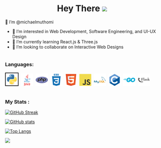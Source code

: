 <h1 align="center">
  Hey There
  <img src="https://media.giphy.com/media/hvRJCLFzcasrR4ia7z/giphy.gif" width="30px"/>
</h1>

 👋 I’m @michaelmuthomi
- 👀 I’m interested in Web Development, Software Engineering, and UI-UX Design
- 🌱 I’m currently learning React.js & Three.js
- 💞️ I’m looking to collaborate on Interactive Web Designs

<h1></h1>

### Languages:
<div>
  <img src="https://github.com/devicons/devicon/blob/master/icons/python/python-original.svg" title="python" alt="python" width="40" height="40" border="2px white"/>&nbsp;
  <img src="https://github.com/devicons/devicon/blob/master/icons/java/java-original-wordmark.svg" title="Java" alt="Java" width="40" height="40"/>&nbsp;
  <img src="https://github.com/devicons/devicon/blob/master/icons/php/php-original.svg" title="Php" alt="Php" width="40" height="40"/>&nbsp;
  <img src="https://github.com/devicons/devicon/blob/master/icons/css3/css3-plain-wordmark.svg"  title="CSS3" alt="CSS" width="40" height="40"/>&nbsp;
  <img src="https://github.com/devicons/devicon/blob/master/icons/html5/html5-original.svg" title="HTML5" alt="HTML" width="40" height="40"/>&nbsp;
  <img src="https://github.com/devicons/devicon/blob/master/icons/javascript/javascript-original.svg" title="JavaScript" alt="JavaScript" width="40" height="40"/>&nbsp;
  <img src="https://github.com/devicons/devicon/blob/master/icons/mysql/mysql-original-wordmark.svg" title="MySQL"  alt="MySQL" width="40" height="40"/>&nbsp;
  <img src="https://github.com/devicons/devicon/blob/master/icons/c/c-original.svg" title="c" alt="c" width="40" height="40"/>&nbsp;
  <img src="https://github.com/devicons/devicon/blob/master/icons/go/go-original-wordmark.svg" title="c" alt="c" width="40" height="40"/>&nbsp;
  <img src="https://github.com/devicons/devicon/blob/master/icons/flask/flask-original-wordmark.svg" title="python" alt="python" width="40" height="40"/>&nbsp;
</div>

<h1></h1>

### My Stats :
[![GitHub Streak](http://github-readme-streak-stats.herokuapp.com?user=michaelmuthomi&theme=dark&background=000000)](https://git.io/streak-stats)

[![GitHub stats](https://github-readme-stats.vercel.app/api?username=michaelmuthomi&layout=compact&theme=vision-friendly-dark)](https://github.com/anuraghazra/github-readme-stats) 

[![Top Langs](https://github-readme-stats.vercel.app/api/top-langs/?username=michaelmuthomi&theme=vision-friendly-dark)](https://github.com/anuraghazra/github-readme-stats)

![](https://komarev.com/ghpvc/?username=michaelmuthomi&style=flat-square)
